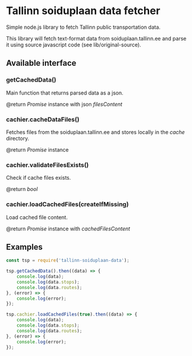 # Tallinn soiduplaan data fetcher
Simple node.js library to fetch Tallinn public transportation data.   

This library will fetch text-format data from soiduplaan.tallinn.ee and parse it using source javascript code (see lib/original-source).   

## Available interface

### getCachedData()
Main function that returns parsed data as a json.

@return _Promise_ instance with json _filesContent_

### cachier.cacheDataFiles()
Fetches files from the soiduplaan.tallinn.ee and stores locally in the _cache_ directory.   

@return _Promise_ instance  

### cachier.validateFilesExists()
Check if cache files exists.   

@return _bool_

### cachier.loadCachedFiles(createIfMissing)
Load cached file content.   

@return _Promise_ instance with _cachedFilesContent_

## Examples

```javascript   
const tsp = require('tallinn-soiduplaan-data');

tsp.getCachedData().then((data) => {
    console.log(data);
    console.log(data.stops);
    console.log(data.routes);
}, (error) => {
    console.log(error);
});

tsp.cachier.loadCachedFiles(true).then((data) => {
    console.log(data);
    console.log(data.stops);
    console.log(data.routes);
}, (error) => {
    console.log(error);
});
```
